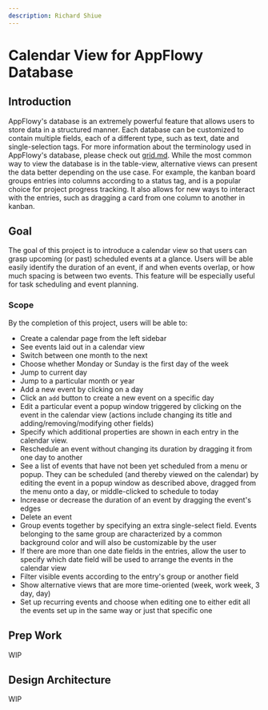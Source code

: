 ```yaml
---
description: Richard Shiue
---
```


# Calendar View for AppFlowy Database

## Introduction

AppFlowy's database is an extremely powerful feature that allows users to store data in a structured manner. Each database can be customized to contain multiple fields, each of a different type, such as text, date and single-selection tags. For more information about the terminology used in AppFlowy's database, please check out [grid.md](../../../architecture/frontend/grid.md "mention"). While the most common way to view the database is in the table-view, alternative views can present the data better depending on the use case. For example, the kanban board groups entries into columns according to a status tag, and is a popular choice for project progress tracking. It also allows for new ways to interact with the entries, such as dragging a card from one column to another in kanban.

## Goal

The goal of this project is to introduce a calendar view so that users can grasp upcoming (or past) scheduled events at a glance. Users will be able easily identify the duration of an event, if and when events overlap, or how much spacing is between two events. This feature will be especially useful for task scheduling and event planning.

### Scope

By the completion of this project, users will be able to:

* Create a calendar page from the left sidebar
* See events laid out in a calendar view
* Switch between one month to the next
* Choose whether Monday or Sunday is the first day of the week
* Jump to current day
* Jump to a particular month or year
* Add a new event by clicking on a day
* Click an `add` button to create a new event on a specific day
* Edit a particular event a popup window triggered by clicking on the event in the calendar view (actions include changing its title and adding/removing/modifying other fields)
* Specify which additional properties are shown in each entry in the calendar view.
* Reschedule an event without changing its duration by dragging it from one day to another
* See a list of events that have not been yet scheduled from a menu or popup. They can be scheduled (and thereby viewed on the calendar) by editing the event in a popup window as described above, dragged from the menu onto a day, or middle-clicked to schedule to today
* Increase or decrease the duration of an event by dragging the event's edges&#x20;
* Delete an event
* Group events together by specifying an extra single-select field. Events belonging to the same group are characterized by a common background color and will also be customizable by the user
* If there are more than one date fields in the entries, allow the user to specify which date field will be used to arrange the events in the calendar view
* Filter visible events according to the entry's group or another field
* Show alternative views that are more time-oriented (week, work week, 3 day, day)
* Set up recurring events and choose when editing one to either edit all the events set up in the same way or just that specific one

## Prep Work

WIP

## Design Architecture

WIP
